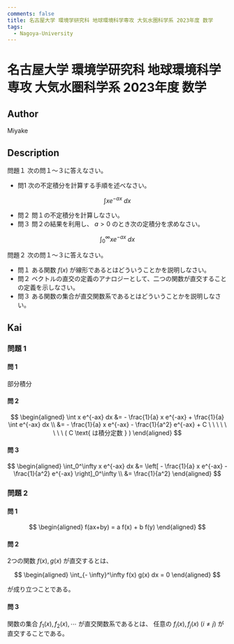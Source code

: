 ```yaml
---
comments: false
title: 名古屋大学 環境学研究科 地球環境科学専攻 大気水圏科学系 2023年度 数学
tags:
  - Nagoya-University
---
```

# 名古屋大学 環境学研究科 地球環境科学専攻 大気水圏科学系 2023年度 数学

## **Author**
Miyake

## **Description**
問題１ 次の問１～３に答えなさい。 

- 問1 次の不定積分を計算する手順を述べなさい。 

$$
\int xe^{-ax}\ dx
$$

- 問２ 問１の不定積分を計算しなさい。 
- 問３ 問２の結果を利用し、 $a > 0$ のとき次の定積分を求めなさい。 

$$
\int_0^{\infty} xe^{-ax}\ dx
$$

問題２ 次の問１～３に答えなさい。 

- 問１ ある関数 $f(x)$ が線形であるとはどういうことかを説明しなさい。 
- 問２ ベクトルの直交の定義のアナロジーとして、二つの関数が直交することの定義を示しなさい。 
- 問３ ある関数の集合が直交関数系であるとはどういうことかを説明しなさい。

## **Kai**
### 問題 1
#### 問 1
部分積分

#### 問 2

$$
  \begin{aligned}
  \int x e^{-ax} dx
  &= - \frac{1}{a} x e^{-ax} + \frac{1}{a} \int e^{-ax} dx
  \\
  &= - \frac{1}{a} x e^{-ax} - \frac{1}{a^2} e^{-ax} + C
  \ \ \ \ \ \ \ \ ( C \text{ は積分定数 } )
  \end{aligned}
$$

#### 問 3

$$
  \begin{aligned}
  \int_0^\infty x e^{-ax} dx
  &= \left[ - \frac{1}{a} x e^{-ax} - \frac{1}{a^2} e^{-ax} \right]_0^\infty
  \\
  &= \frac{1}{a^2}
  \end{aligned}
$$

### 問題 2
#### 問 1

$$
  \begin{aligned}
  f(ax+by) = a f(x) + b f(y)
  \end{aligned}
$$

#### 問 2
2つの関数 $f(x), g(x)$ が直交するとは、

$$
\begin{aligned}
\int_{- \infty}^\infty f(x) g(x) dx = 0
\end{aligned}
$$

が成り立つことである。

#### 問 3
関数の集合 $f_1(x), f_2(x), \cdots$ が直交関数系であるとは、
任意の $f_i(x), f_j(x) \ (i \ne j)$ が直交することである。